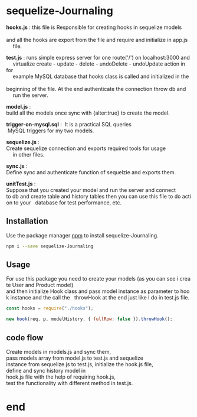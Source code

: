 # sequelize-Journaling

**hooks.js** : this file is Responsible for creating hooks in sequelize models \
&nbsp;&emsp;and all the hooks are export from the file and require and initialize in app.js \
&nbsp;&emsp;file.

**test.js** : runs simple express server for one route('/') on localhost:3000 and \
&nbsp;&emsp;virtualize create - update - delete - undoDelete - undoUpdate action in for \
&nbsp;&emsp;example MySQL database that hooks class is called and initialized in the \
&nbsp;&emsp;beginning of the file. At the end authenticate the connection throw db and \
&nbsp;&emsp;run the server.

**model.js** : build all the models once sync with {alter:true} to create the model.

**trigger-on-mysql.sql** :  It is a practical SQL queries  MySQL triggers for my two models.

**sequelize.js** : Create sequelize connection and exports required tools for usage \
&nbsp;&emsp;in other files.

**sync.js** : Define sync and authenticate function of sequelzie and exports them.

**unitTest.js** : Suppose that you created your model and run the server and connect &nbsp;
to db and create table and history tables then you can use this file to do action to your &nbsp;
database for test performance, etc.


## Installation

Use the package manager [npm](https://www.npmjs.com/) to install sequelize-Journaling.

```bash
npm i --save sequelize-Journaling
```

## Usage

For use this package you need to create your models (as you can see i create User and Product model) &nbsp;
and then initialize Hook class and pass model instance as parameter to hook instance and the call the &nbsp;
throwHook at the end just like I do in test.js file.

```javascript
const hooks = require("./hooks");

new hook(req, p, modelHistory, { fullRow: false }).throwHook();
```
## code flow
Create models in models.js and sync them, pass models array from model.js to test.js and sequelize &nbsp;
instance from sequelize.js to test.js, initialize the hook.js file, define and sync history model in &nbsp;
hook.js file with the help of requiring hook.js, test the functionality with different method in test.js.

# end
